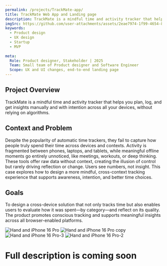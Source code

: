 ```yaml
---
permalink: /projects/TrackMate-app/
title: TrackMate Web App and Landing page 
description: TrackMate is a mindful time and activity tracker that helps plan, log, and get insights manually without relying on algorithms.
imgSrc: https://github.com/user-attachments/assets/2eae7974-1f99-4654-814b-f6a8481ebcb5
keywords:
  - Product design
  - UX design
  - Startup
  - MVP
 
meta:
  Role: Product designer, Stakeholder | 2025
  Team: Small team of Product designer and Software Engineer
  Scope: UX and UI changes, end-to-end landing page
---
```

## Project Overview

TrackMate is a mindful time and activity tracker that helps you plan, log, and get insights manually and with intention across all your devices, without relying on algorithms.

## Context and Problem

Despite the popularity of automatic time trackers, they fail to capture how people truly spend their time across devices and contexts. 
Activity is fragmented between phones, laptops, and tablets, while meaningful offline moments go entirely unnoticed, like meetings, workouts, or deep thinking.
These tools offer raw data without context, creating the illusion of control but rarely driving reflection or change. Users see numbers, not insight. 
This case explores how to design a more mindful, cross-context tracking experience that supports awareness, intention, and better time choices.

## Goals

To design a cross-device solution that not only tracks time but also enables users to evaluate how it was spent—by category—and reflect on its quality. The product promotes conscious tracking and supports meaningful insights across all browser-enabled platforms.

![Hand and iPhone 16 Pro](https://github.com/user-attachments/assets/b1bc7d24-b29d-4356-83d7-e29c337aa259)
![Hand and iPhone 16 Pro copy](https://github.com/user-attachments/assets/60a641dc-5222-412c-94d7-e1c52e3b8e4c)
![Hand and iPhone 16 Pro-3](https://github.com/user-attachments/assets/ac99f330-562d-4a1e-932d-8eab742f641d)
![Hand and iPhone 16 Pro-2](https://github.com/user-attachments/assets/f388fed1-74eb-40f0-88ea-300ced5018dd)


# Full description is coming soon

